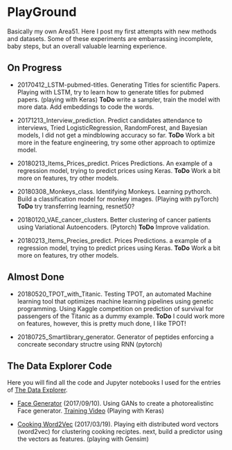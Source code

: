 # PlayGround

Basically my own Area51. Here I post my first attempts with new methods and datasets. Some of these experiments are embarrassing incomplete, baby steps, but an overall valuable learning experience.

## On Progress

* 20170412_LSTM-pubmed-titles. Generating Titles for scientific Papers. Playing with LSTM, try to learn how to generate titles for pubmed papers. (playing with Keras) **ToDo** write a sampler, train the model with more data. Add embeddings to code the words. 

* 20171213_Interview_prediction. Predict candidates attendance to interviews, Tried LogisticRegression, RandomForest, and Bayesian models, I did not get a mindblowing accuracy so far. **ToDo** Work a bit more in the feature engineering, try some other approach to optimize model.

* 20180213_Items_Prices_predict. Prices Predictions. An example of a regression model, trying to predict prices using Keras. **ToDo** Work a bit more on features, try other models.

* 20180308_Monkeys_class. Identifying Monkeys. Learning pythorch. Build a classification model for monkey images. (Playing with pyTorch) **ToDo** try transferring learning, resnet50?

* 20180120_VAE_cancer_clusters. Better clustering of cancer patients using Variational Autoencoders. (Pytorch) **ToDo** Improve validation.

* 20180213_Items_Precies_predict. Prices Predictions. a example of a regression model, trying to predict prices using Keras. **ToDo** Work a bit more on features, try other models.

## Almost Done

* 20180520_TPOT_with_Titanic. Testing TPOT, an automated Machine learning tool that optimizes machine learning pipelines using genetic programming. Using Kaggle competition on prediction of survival for passengers of the Titanic as a dummy example. **ToDo** I could work more on features, however, this is pretty much done, I like TPOT!


* 20180725_Smartlibrary_generator. Generator of peptides enforcing a concreate secondary structre using RNN (pytorch)



## The Data Explorer Code


 Here you will find all the code and Jupyter notebooks I used for the entries of [The Data Explorer](http://thedataexplorer.wordpress.com).

* [Face Generator](https://thedataexplorer.wordpress.com/2017/09/20/do-computers-have-imagination/) (2017/09/10). Using GANs to create a photorealistinc Face generator. [Training Video](https://youtu.be/4zIvMUd79lk)  (Playing with Keras)

* [Cooking Word2Vec](https://thedataexplorer.wordpress.com/2017/03/20/cooking-receipts-i/) (2017/03/19). Playing eith distributed word vectors (word2vec) for clustering cooking reciptes. next, build a predictor using the vectors as features. (playing with Gensim)

 

 
 
